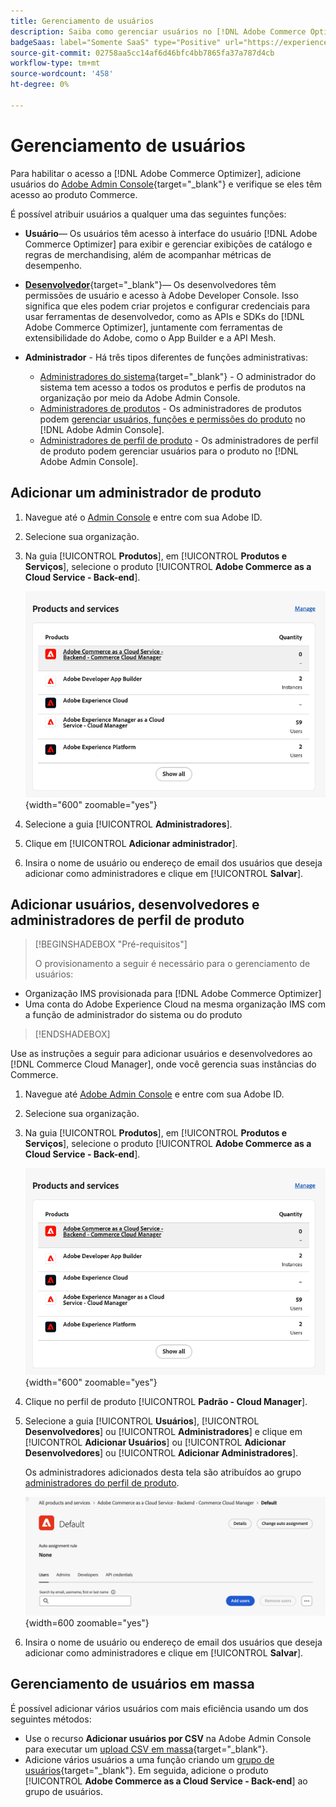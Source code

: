 ```yaml
---
title: Gerenciamento de usuários
description: Saiba como gerenciar usuários no [!DNL Adobe Commerce Optimizer].
badgeSaas: label="Somente SaaS" type="Positive" url="https://experienceleague.adobe.com/en/docs/commerce/user-guides/product-solutions" tooltip="Aplicável somente a projetos do Adobe Commerce as a Cloud Service e do Adobe Commerce Optimizer (infraestrutura SaaS gerenciada pela Adobe)."
source-git-commit: 02758aa5cc14af6d46bfc4bb7865fa37a787d4cb
workflow-type: tm+mt
source-wordcount: '458'
ht-degree: 0%

---
```


# Gerenciamento de usuários

Para habilitar o acesso a [!DNL Adobe Commerce Optimizer], adicione usuários do [Adobe Admin Console](https://adminconsole.adobe.com){target="_blank"} e verifique se eles têm acesso ao produto Commerce.

É possível atribuir usuários a qualquer uma das seguintes funções:

- **Usuário**— Os usuários têm acesso à interface do usuário [!DNL Adobe Commerce Optimizer] para exibir e gerenciar exibições de catálogo e regras de merchandising, além de acompanhar métricas de desempenho.

- [**Desenvolvedor**](https://helpx.adobe.com/enterprise/using/manage-developers.html#Adddevelopers){target="_blank"}— Os desenvolvedores têm permissões de usuário e acesso à Adobe Developer Console. Isso significa que eles podem criar projetos e configurar credenciais para usar ferramentas de desenvolvedor, como as APIs e SDKs do [!DNL Adobe Commerce Optimizer], juntamente com ferramentas de extensibilidade do Adobe, como o App Builder e a API Mesh.

- **Administrador** - Há três tipos diferentes de funções administrativas:
   - [Administradores do sistema](https://helpx.adobe.com/enterprise/using/admin-roles.html){target="_blank"} - O administrador do sistema tem acesso a todos os produtos e perfis de produtos na organização por meio da Adobe Admin Console.
   - [Administradores de produtos](#add-a-product-admin) - Os administradores de produtos podem [gerenciar usuários, funções e permissões do produto](#add-users-and-admins) no [!DNL Adobe Admin Console].
   - [Administradores de perfil de produto](#add-users-developers-and-product-profile-admins) - Os administradores de perfil de produto podem gerenciar usuários para o produto no [!DNL Adobe Admin Console].

## Adicionar um administrador de produto

1. Navegue até o [Admin Console](https://adminconsole.adobe.com) e entre com sua Adobe ID.

1. Selecione sua organização.

1. Na guia [!UICONTROL **Produtos**], em [!UICONTROL **Produtos e Serviços**], selecione o produto [!UICONTROL **Adobe Commerce as a Cloud Service - Back-end**].

   ![selecionar produto](../cloud-service/assets/backend.png){width="600" zoomable="yes"}

1. Selecione a guia [!UICONTROL **Administradores**].

1. Clique em [!UICONTROL **Adicionar administrador**].

1. Insira o nome de usuário ou endereço de email dos usuários que deseja adicionar como administradores e clique em [!UICONTROL **Salvar**].

## Adicionar usuários, desenvolvedores e administradores de perfil de produto

>[!BEGINSHADEBOX &quot;Pré-requisitos&quot;]
>
>O provisionamento a seguir é necessário para o gerenciamento de usuários:

- Organização IMS provisionada para [!DNL Adobe Commerce Optimizer]
- Uma conta do Adobe Experience Cloud na mesma organização IMS com a função de administrador do sistema ou do produto

>[!ENDSHADEBOX]

Use as instruções a seguir para adicionar usuários e desenvolvedores ao [!DNL Commerce Cloud Manager], onde você gerencia suas instâncias do Commerce.

1. Navegue até [Adobe Admin Console](https://adminconsole.adobe.com) e entre com sua Adobe ID.

1. Selecione sua organização.

1. Na guia [!UICONTROL **Produtos**], em [!UICONTROL **Produtos e Serviços**], selecione o produto [!UICONTROL **Adobe Commerce as a Cloud Service - Back-end**].

   ![selecionar produto](../cloud-service/assets/backend.png){width="600" zoomable="yes"}

1. Clique no perfil de produto [!UICONTROL **Padrão - Cloud Manager**].

1. Selecione a guia [!UICONTROL **Usuários**], [!UICONTROL **Desenvolvedores**] ou [!UICONTROL **Administradores**] e clique em [!UICONTROL **Adicionar Usuários**] ou [!UICONTROL **Adicionar Desenvolvedores**] ou [!UICONTROL **Adicionar Administradores**].

   Os administradores adicionados desta tela são atribuídos ao grupo [administradores do perfil de produto](#understanding-roles).

   ![seleção de guia](../cloud-service/assets/tab-select.png){width=600 zoomable="yes"}

1. Insira o nome de usuário ou endereço de email dos usuários que deseja adicionar como administradores e clique em [!UICONTROL **Salvar**].

## Gerenciamento de usuários em massa

É possível adicionar vários usuários com mais eficiência usando um dos seguintes métodos:

- Use o recurso **Adicionar usuários por CSV** na Adobe Admin Console para executar um [upload CSV em massa](https://helpx.adobe.com/enterprise/using/bulk-upload-users.html){target="_blank"}.
- Adicione vários usuários a uma função criando um [grupo de usuários](https://helpx.adobe.com/enterprise/using/user-groups.html){target="_blank"}. Em seguida, adicione o produto [!UICONTROL **Adobe Commerce as a Cloud Service - Back-end**] ao grupo de usuários.

